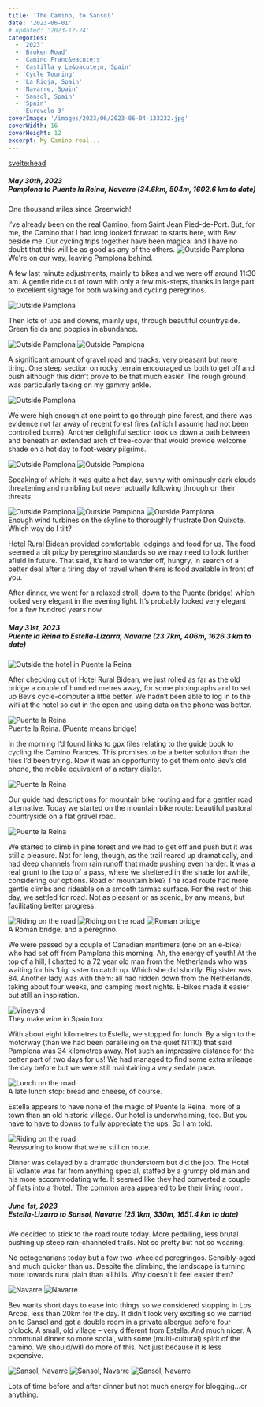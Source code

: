 ```yaml
---
title: 'The Camino, to Sansol'
date: '2023-06-01'
# updated: '2023-12-24'
categories:
  - '2023'
  - 'Broken Road'
  - 'Camino Franc&eacute;s'
  - 'Castilla y Le&oacute;n, Spain'
  - 'Cycle Touring'
  - 'La Rioja, Spain'
  - 'Navarre, Spain'
  - 'Sansol, Spain'
  - 'Spain'
  - 'Eurovelo 3'
coverImage: '/images/2023/06/2023-06-04-133232.jpg'
coverWidth: 16
coverHeight: 12
excerpt: My Camino real...
---
```


<svelte:head>

<title>
Camino, to Burgos
</title>
</svelte:head>

<script>
	import Callout from '$lib/components/Callout.svelte'
</script>

<section class="card">
  <h5>
    May 30th, 2023
    <br /> Pamplona to Puente la Reina, Navarre
    (34.6km, 504m, 1602.6 km to date)
  </h5>
  <p>One thousand miles since Greenwich!</p>
  <Callout>I’ve already been on the real Camino, from Saint Jean Pied-de-Port. But, for me, the Camino that I had long looked forward to starts here, with Bev beside me. Our cycling trips together have been magical and I have no doubt that this will be as good as any of the others.</Callout>
  <img alt="Outside Pamplona" src="/images/2023/05/2023-05-30-124434.jpg" />
  <div class="caption">We're on our way, leaving Pamplona behind.</div>
  <p>A few last minute adjustments, mainly to bikes and we were off around 11:30 am. A gentle ride out of town with only a few mis-steps, thanks in large part to excellent signage for both walking and cycling peregrinos.</p>
  <img alt="Outside Pamplona" src="/images/2023/05/2023-05-30-130243.jpg" />
  <p>Then lots of ups and downs, mainly ups, through beautiful countryside. Green fields and poppies in abundance.</p>
  <img alt="Outside Pamplona" src="/images/2023/05/2023-05-30-141842.jpg" />
  <img alt="Outside Pamplona" src="/images/2023/05/2023-05-30-145240.jpg" />
  <p>A significant amount of gravel road and tracks: very pleasant but more tiring. One steep section on rocky terrain encouraged us both to get off and push although this didn’t prove to be that much easier. The rough ground was particularly taxing on my gammy ankle.</p>
  <img alt="Outside Pamplona" src="/images/2023/05/2023-05-30-150941.jpg" />
  <p>We were high enough at one point to go through pine forest, and there was evidence not far away of recent forest fires (which I assume had not been controlled burns). Another delightful section took us down a path between and beneath an extended arch of tree-cover that would provide welcome shade on a hot day to foot-weary pilgrims.</p>
  <img alt="Outside Pamplona" src="/images/2023/05/2023-05-30-152427.jpg" /> 
  <img alt="Outside Pamplona" src="/images/2023/05/2023-05-30-152453.jpg" /> 
  
  <p>Speaking of which: it was quite a hot day, sunny with ominously dark clouds threatening and rumbling but never actually following through on their threats.</p>
  <img alt="Outside Pamplona" src="/images/2023/05/2023-05-30-161415.jpg" />
  <img alt="Outside Pamplona" src="/images/2023/05/2023-05-30-162728.jpg" />
  <img alt="Outside Pamplona" src="/images/2023/05/2023-05-30-162748.jpg" />
  <div class="caption">Enough wind turbines on the skyline to thoroughly frustrate Don Quixote. Which way do I tilt?</div>
  <p>Hotel Rural Bidean provided comfortable lodgings and food for us. The food seemed a bit pricy by peregrino standards so we may need to look further afield in future. That said, it’s hard to wander off, hungry, in search of a better deal after a tiring day of travel when there is food available in front of you.</p>
  <p>After dinner, we went for a relaxed stroll, down to the Puente (bridge) which looked very elegant in the evening light. It’s probably looked very elegant for a few hundred years now.</p>   
</section>

<section class="card">
  <h5>
    May 31st, 2023
    <br /> Puente la Reina to Estella-Lizarra, Navarre
    (23.7km, 406m, 1626.3 km to date)
  </h5>
  <img alt="Outside the hotel in Puente la Reina" src="/images/2023/05/2023-05-31-101413.jpg" />
  <p>After checking out of Hotel Rural Bidean, we just rolled as far as the old bridge a couple of hundred metres away, for some photographs and to set up Bev’s cycle-computer a little better. We hadn’t been able to log in to the wifi at the hotel so out in the open and using data on the phone was better.</p>
  <img alt="Puente la Reina" src="/images/2023/05/2023-05-31-102835.jpg" />
  <div class="caption">Puente la Reina. (Puente means bridge)</div>
  <p>In the morning I’d found links to gpx files relating to the guide book to cycling the Camino Frances. This promises to be a better solution than the files I’d been trying. Now it was an opportunity to get them onto Bev’s old phone, the mobile equivalent of a rotary dialler.</p>
  <img alt="Puente la Reina" src="/images/2023/05/2023-05-31-104145.jpg" />
  <p>Our guide had descriptions for mountain bike routing and for a gentler road alternative. Today we started on the mountain bike route: beautiful pastoral countryside on a flat gravel road. </p>
  <img alt="Puente la Reina" src="/images/2023/05/2023-05-31-105559.jpg" />
  <p>We started to climb in pine forest and we had to get off and push but it was still a pleasure. Not for long, though, as the trail reared up dramatically, and had deep channels from rain runoff that made pushing even harder. It was a real grunt to the top of a pass, where we sheltered in the shade for awhile, considering our options. Road or mountain bike? The road route had more gentle climbs and rideable on a smooth tarmac surface. For the rest of this day, we settled for road. Not as pleasant or as scenic, by any means, but facilitating better progress.</p>
  <img alt="Riding on the road" src="/images/2023/05/2023-05-31-131257.jpg" />
  <img alt="Riding on the road" src="/images/2023/05/2023-05-31-131824.jpg" />
  <img alt="Roman bridge" src="/images/2023/05/2023-05-31-135941.jpg" />
  <div class="caption">A Roman bridge, and a peregrino.</div>
  <p>We were passed by a couple of Canadian maritimers (one on an e-bike) who had set off from Pamplona this morning. Ah, the energy of youth! At the top of a hill, I chatted to a 72 year old man from the Netherlands who was waiting for his ‘big’ sister to catch up. Which she did shortly. Big sister was 84. Another lady was with them: all had ridden down from the Netherlands, taking about four weeks, and camping most nights. E-bikes made it easier but still an inspiration.</p>
  <img alt="Vineyard" src="/images/2023/05/2023-05-31-150843.jpg" />
  <div class="caption">They make wine in Spain too.</div>
  <p>With about eight kilometres to Estella, we stopped for lunch. By a sign to the motorway (than we had been paralleling on the quiet N1110) that said Pamplona was 34 kilometres away. Not such an impressive distance for the better part of two days for us! We had managed to find some extra mileage the day before but we were still maintaining a very sedate pace.</p>
  <img alt="Lunch on the road" src="/images/2023/05/2023-05-31-151455.jpg" />
  <div class="caption">A late lunch stop: bread and cheese, of course.</div>
  <p>Estella appears to have none of the magic of Puente la Reina, more of a town than an old historic village. Our hotel is underwhelming, too. But you have to have to downs to fully appreciate the ups. So I am told.</p>
  <img alt="Riding on the road" src="/images/2023/05/2023-05-31-163037.jpg" />
  <div class="caption">Reassuring to know that we're still on route.</div>
  <p>Dinner was delayed by a dramatic thunderstorm but did the job. The Hotel El Volante was far from anything special, staffed by a grumpy old man and his more accommodating wife. It seemed like they had converted a couple of flats into a ‘hotel.’ The common area appeared to be their living room.</p>
</section>

<section class="card">
  <h5>
    June 1st, 2023
    <br /> Estella-Lizarro to Sansol, Navarre
    (25.1km, 330m, 1651.4 km to date)
  </h5>
  <p>We decided to stick to the road route today. More pedalling, less brutal pushing up steep rain-channeled trails. Not so pretty but not so wearing.</p>
  <p>No octogenarians today but a few two-wheeled peregringos. Sensibly-aged and much quicker than us. Despite the climbing, the landscape is turning more towards rural plain than all hills. Why doesn't it feel easier then? </p>
  <img alt="Navarre" src="/images/2023/06/2023-06-01-123536.jpg" />
  <img alt="Navarre" src="/images/2023/06/2023-06-01-170032.jpg" />
  <p>Bev wants short days to ease into things so we considered stopping in Los Arcos, less than 20km for the day. It didn't look very exciting so we carried on to Sansol and got a double room in a private albergue before four o'clock. A small, old village &ndash; very different from Estella. And much nicer. A communal dinner so more social, with some (multi-cultural) spirit of the camino. We should/will do more of this. Not just because it is less expensive. </p>
  <img alt="Sansol, Navarre" src="/images/2023/06/2023-06-01-183629.jpg" />
  <img alt="Sansol, Navarre" src="/images/2023/06/2023-06-01-183654.jpg" />
  <img alt="Sansol, Navarre" src="/images/2023/06/2023-06-01-183750.jpg" />
  <p>Lots of time before and after dinner but not much energy for blogging...or anything.</p>

</section>
